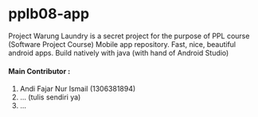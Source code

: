 # pplb08-app

Project Warung Laundry is a secret project for the purpose of PPL course (Software Project Course)
Mobile app repository. Fast, nice, beautiful android apps. Build natively with java (with hand of Android Studio)

#### Main Contributor : 

1. Andi Fajar Nur Ismail (1306381894)
2. ... (tulis sendiri ya)
3. ...
